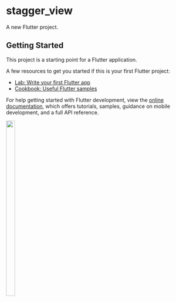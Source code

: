 # stagger_view

A new Flutter project.

## Getting Started

This project is a starting point for a Flutter application.

A few resources to get you started if this is your first Flutter project:

- [Lab: Write your first Flutter app](https://docs.flutter.dev/get-started/codelab)
- [Cookbook: Useful Flutter samples](https://docs.flutter.dev/cookbook)

For help getting started with Flutter development, view the
[online documentation](https://docs.flutter.dev/), which offers tutorials,
samples, guidance on mobile development, and a full API reference.

<p>
  
  <img src = "https://user-images.githubusercontent.com/123531128/228434714-14c9931e-1efd-490e-b2d4-2dcb077b68f3.png" height=35% width=22%>
  
  </p>
